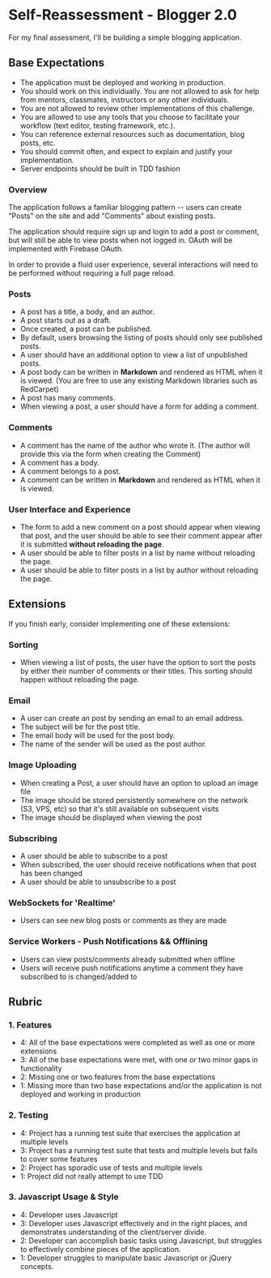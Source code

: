 # Self-Reassessment - Blogger 2.0

For my final assessment, I'll be building a simple blogging application.

## Base Expectations

* The application must be deployed and working in production.
* You should work on this individually. You are not allowed to ask for help from mentors, classmates, instructors or any other individuals.
* You are not allowed to review other implementations of this challenge.
* You are allowed to use any tools that you choose to facilitate your workflow (text editor, testing framework, etc.).
* You can reference external resources such as documentation, blog posts, etc.
* You should commit often, and expect to explain and justify your implementation.
* Server endpoints should be built in TDD fashion

### Overview

The application follows a familiar blogging pattern -- users can create "Posts" on the site and add "Comments" about existing posts.

The application should require sign up and login to add a post or comment, but will still be able to view posts when not logged in. OAuth will be implemented with Firebase OAuth.

In order to provide a fluid user experience, several interactions will need to be performed without requiring a full page reload.

### Posts

* A post has a title, a body, and an author.
* A post starts out as a draft.
* Once created, a post can be published.
* By default, users browsing the listing of posts should only see published posts.
* A user should have an additional option to view a list of unpublished posts.
* A post body can be written in __Markdown__ and rendered as HTML when it is viewed.
  (You are free to use any existing Markdown libraries such as RedCarpet)
* A post has many comments.
* When viewing a post, a user should have a form for adding a comment.

### Comments

* A comment has the name of the author who wrote it.
  (The author will provide this via the form when creating the Comment)
* A comment has a body.
* A comment belongs to a post.
* A comment can be written in __Markdown__ and rendered as HTML when it is viewed.

### User Interface and Experience

* The form to add a new comment on a post should appear when viewing that post,
  and the user should be able to see their comment appear after it is submitted __without reloading the page__.
* A user should be able to filter posts in a list by name without reloading the page.
* A user should be able to filter posts in a list by author without reloading the page.

## Extensions

If you finish early, consider implementing one of these extensions:

### Sorting

* When viewing a list of posts, the user have the option to sort the posts by either their number of comments or their titles. This sorting should happen without reloading the page.

### Email

* A user can create an post by sending an email to an email address.
* The subject will be for the post title.
* The email body will be used for the post body.
* The name of the sender will be used as the post author.

### Image Uploading

* When creating a Post, a user should have an option to upload an image file
* The image should be stored persistently somewhere on the network (S3, VPS, etc) so that it's still available on subsequent visits
* The image should be displayed when viewing the post

### Subscribing

* A user should be able to subscribe to a post
* When subscribed, the user should receive notifications when that post has been changed
* A user should be able to unsubscribe to a post

### WebSockets for 'Realtime'

* Users can see new blog posts or comments as they are made

### Service Workers - Push Notifications && Offlining

* Users can view posts/comments already submitted when offline
* Users will receive push notifications anytime a comment they have subscribed to is changed/added to

## Rubric

### 1. Features

* 4: All of the base expectations were completed as well as one or more extensions
* 3: All of the base expectations were met, with one or two minor gaps in functionality
* 2: Missing one or two features from the base expectations
* 1: Missing more than two base expectations and/or the application is not deployed and working in production

### 2. Testing

* 4: Project has a running test suite that exercises the application at multiple levels
* 3: Project has a running test suite that tests and multiple levels but fails to cover some features
* 2: Project has sporadic use of tests and multiple levels
* 1: Project did not really attempt to use TDD


### 3. Javascript Usage & Style

* 4: Developer uses Javascript
* 3: Developer uses Javascript effectively and in the right places, and demonstrates understanding
     of the client/server divide.
* 2: Developer can accomplish basic tasks using Javascript, but struggles to effectively combine
	 pieces of the application.
* 1: Developer struggles to manipulate basic Javascript or jQuery concepts.
